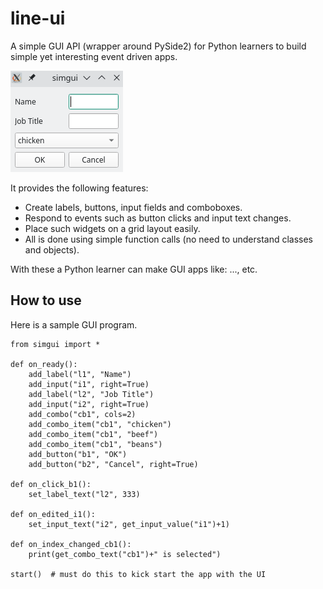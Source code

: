# line-ui
A simple GUI API (wrapper around PySide2) for Python learners to build simple yet interesting event driven apps.

![a sample GUI app](https://github.com/freemant2000/simgui/raw/main/images/simgui.png)

It provides the following features:
* Create labels, buttons, input fields and comboboxes.
* Respond to events such as button clicks and input text changes.
* Place such widgets on a grid layout easily.
* All is done using simple function calls (no need to understand classes and objects).

With these a Python learner can make GUI apps like: ..., etc.

## How to use
Here is a sample GUI program.

    from simgui import *

    def on_ready():
        add_label("l1", "Name")
        add_input("i1", right=True)
        add_label("l2", "Job Title")
        add_input("i2", right=True)
        add_combo("cb1", cols=2)
        add_combo_item("cb1", "chicken")
        add_combo_item("cb1", "beef")
        add_combo_item("cb1", "beans")
        add_button("b1", "OK")
        add_button("b2", "Cancel", right=True)

    def on_click_b1():
        set_label_text("l2", 333)

    def on_edited_i1():
        set_input_text("i2", get_input_value("i1")+1)

    def on_index_changed_cb1():
        print(get_combo_text("cb1")+" is selected")

    start()  # must do this to kick start the app with the UI
